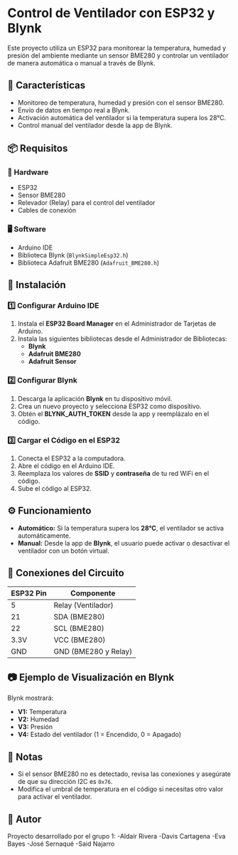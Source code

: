# Control de Ventilador con ESP32 y Blynk

Este proyecto utiliza un ESP32 para monitorear la temperatura, humedad y presión del ambiente mediante un sensor BME280 y controlar un ventilador de manera automática o manual a través de Blynk.

## 🚀 Características
- Monitoreo de temperatura, humedad y presión con el sensor BME280.
- Envío de datos en tiempo real a Blynk.
- Activación automática del ventilador si la temperatura supera los 28°C.
- Control manual del ventilador desde la app de Blynk.

## 📦 Requisitos
### 🔧 Hardware
- ESP32
- Sensor BME280
- Relevador (Relay) para el control del ventilador
- Cables de conexión

### 🖥️ Software
- Arduino IDE
- Biblioteca Blynk (`BlynkSimpleEsp32.h`)
- Biblioteca Adafruit BME280 (`Adafruit_BME280.h`)

## 📜 Instalación
### 1️⃣ Configurar Arduino IDE
1. Instala el **ESP32 Board Manager** en el Administrador de Tarjetas de Arduino.
2. Instala las siguientes bibliotecas desde el Administrador de Bibliotecas:
   - **Blynk**
   - **Adafruit BME280**
   - **Adafruit Sensor**

### 2️⃣ Configurar Blynk
1. Descarga la aplicación **Blynk** en tu dispositivo móvil.
2. Crea un nuevo proyecto y selecciona ESP32 como dispositivo.
3. Obtén el **BLYNK_AUTH_TOKEN** desde la app y reemplázalo en el código.

### 3️⃣ Cargar el Código en el ESP32
1. Conecta el ESP32 a la computadora.
2. Abre el código en el Arduino IDE.
3. Reemplaza los valores de **SSID** y **contraseña** de tu red WiFi en el código.
4. Sube el código al ESP32.

## ⚙️ Funcionamiento
- **Automático:** Si la temperatura supera los **28°C**, el ventilador se activa automáticamente.
- **Manual:** Desde la app de **Blynk**, el usuario puede activar o desactivar el ventilador con un botón virtual.

## 🔄 Conexiones del Circuito
| ESP32 Pin | Componente |
|-----------|-----------|
| 5         | Relay (Ventilador) |
| 21        | SDA (BME280) |
| 22        | SCL (BME280) |
| 3.3V      | VCC (BME280) |
| GND       | GND (BME280 y Relay) |

## 📷 Ejemplo de Visualización en Blynk
Blynk mostrará:
- **V1:** Temperatura
- **V2:** Humedad
- **V3:** Presión
- **V4:** Estado del ventilador (1 = Encendido, 0 = Apagado)

## 🚨 Notas
- Si el sensor BME280 no es detectado, revisa las conexiones y asegúrate de que su dirección I2C es `0x76`.
- Modifica el umbral de temperatura en el código si necesitas otro valor para activar el ventilador.

## 📌 Autor
Proyecto desarrollado por el grupo 1:
-Aldair Rivera
-Davis Cartagena
-Eva Bayes
-José Sernaqué
-Said Najarro

